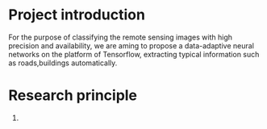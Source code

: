 # Project introduction 
For the purpose of classifying the remote sensing images with high precision and availability, we are aming to propose a data-adaptive neural networks on the platform of Tensorflow, extracting typical information such as roads,buildings automatically.
# Research principle
1.




